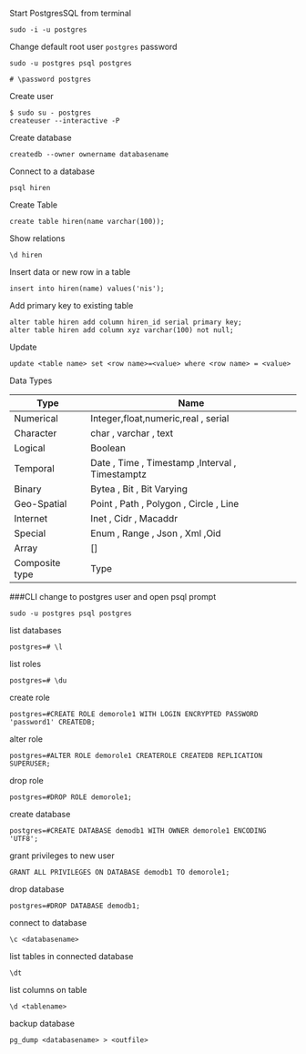 Start PostgresSQL from terminal
```
sudo -i -u postgres
```

Change default root user `postgres` password
```
sudo -u postgres psql postgres

# \password postgres

```

Create user
```
$ sudo su - postgres
createuser --interactive -P
```

Create database
```
createdb --owner ownername databasename
```
Connect to a database
```
psql hiren
```
Create Table
```
create table hiren(name varchar(100));
```
Show relations
```
\d hiren
```
Insert data or new row in a table
```
insert into hiren(name) values('nis');
```
Add primary key to existing table
```
alter table hiren add column hiren_id serial primary key;
alter table hiren add column xyz varchar(100) not null;
```
Update
```
update <table name> set <row name>=<value> where <row name> = <value>
```
Data Types

Type | Name
--------|-----------
Numerical | Integer,float,numeric,real , serial
Character | char , varchar , text
Logical | Boolean
Temporal | Date , Time , Timestamp ,Interval , Timestamptz
Binary | Bytea , Bit , Bit Varying
Geo-Spatial | Point , Path , Polygon , Circle , Line
Internet | Inet , Cidr , Macaddr
Special | Enum , Range , Json , Xml ,Oid
Array | []
Composite type | Type

###CLI
change to postgres user and open psql prompt
```
sudo -u postgres psql postgres
```
list databases
```
postgres=# \l
```
list roles
```
postgres=# \du
```
create role
```
postgres=#CREATE ROLE demorole1 WITH LOGIN ENCRYPTED PASSWORD 'password1' CREATEDB;
```
alter role
```
postgres=#ALTER ROLE demorole1 CREATEROLE CREATEDB REPLICATION SUPERUSER;
```
drop role
```
postgres=#DROP ROLE demorole1;
```
create database
```
postgres=#CREATE DATABASE demodb1 WITH OWNER demorole1 ENCODING 'UTF8';
```
grant privileges to new user
```
GRANT ALL PRIVILEGES ON DATABASE demodb1 TO demorole1;
```
drop database

```
postgres=#DROP DATABASE demodb1;
```
connect to database

```
\c <databasename>
```
list tables in connected database

```
\dt

```
list columns on table

```
\d <tablename>
```
backup database
```
pg_dump <databasename> > <outfile> 
```














